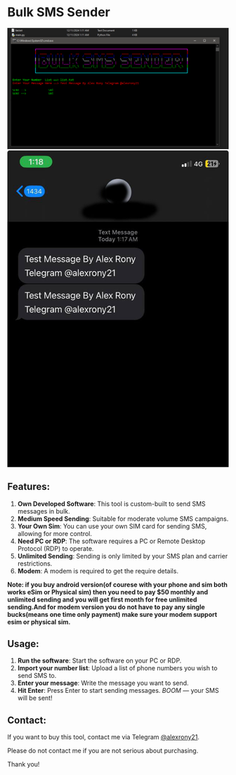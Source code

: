# Bulk SMS Sender

![sms sender](https://raw.githubusercontent.com/alexrony21/Bulk-sms-Sender/refs/heads/main/Bulk_Sms_Sender.png)
![sms sender](https://raw.githubusercontent.com/alexrony21/Bulk-sms-Sender/refs/heads/main/Received_Proof.jpg)

## Features:
1. **Own Developed Software**: This tool is custom-built to send SMS messages in bulk.
2. **Medium Speed Sending**: Suitable for moderate volume SMS campaigns.
3. **Your Own Sim**: You can use your own SIM card for sending SMS, allowing for more control.
4. **Need PC or RDP**: The software requires a PC or Remote Desktop Protocol (RDP) to operate.
5. **Unlimited Sending**: Sending is only limited by your SMS plan and carrier restrictions.
6. **Modem**: A modem is required to get the require details.

**Note: if you buy android version(of courese with your phone and sim both works eSim or Physical sim) then you need to pay $50 monthly and unlimited sending and you will get first month for free unlimited sending.And for modem version you do not have to pay any single bucks(means one time only payment) make sure your modem support esim or physical sim.**

## Usage:
1. **Run the software**: Start the software on your PC or RDP.
2. **Import your number list**: Upload a list of phone numbers you wish to send SMS to.
3. **Enter your message**: Write the message you want to send.
4. **Hit Enter**: Press Enter to start sending messages. *BOOM* — your SMS will be sent!

## Contact:
If you want to buy this tool, contact me via Telegram [@alexrony21](https://t.me/alexrony21).

Please do not contact me if you are not serious about purchasing.

Thank you!

